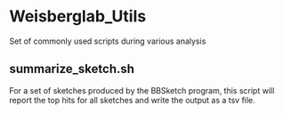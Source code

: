 # Weisberglab_Utils
Set of commonly used scripts during various analysis


## summarize_sketch.sh
For a set of sketches produced by the BBSketch program, this script will report the top hits for all sketches and write the output as a tsv file. 
